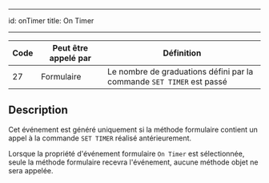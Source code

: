 - - -
id: onTimer title: On Timer
- - -

| Code | Peut être appelé par | Définition                                                            |
| ---- | -------------------- | --------------------------------------------------------------------- |
| 27   | Formulaire           | Le nombre de graduations défini par la commande `SET TIMER` est passé |


## Description

Cet événement est généré uniquement si la méthode formulaire contient un appel à la commande `SET TIMER` réalisé antérieurement.

Lorsque la propriété d'événement formulaire `On Timer` est sélectionnée, seule la méthode formulaire recevra l'événement, aucune méthode objet ne sera appelée.